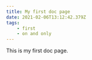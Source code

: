 ```yaml
---
title: My first doc page
date: 2021-02-06T13:12:42.379Z
tags:
    - first
    - on and only
---
```


This is my first doc page.
